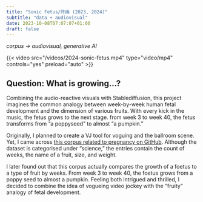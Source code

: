 ```yaml
---
title: "Sonic Fetus/阵痛 (2023, 2024)"
subtitle: "data + audiovisual"
date: 2023-10-08T07:07:07+01:00
draft: false
---
```


*corpus -> audiovisual, generative AI*

{{< video src="/videos/2024-sonic-fetus.mp4" type="video/mp4" controls="yes" preload="auto" >}}

<!-- {{< rawhtml >}} 
<div style="padding:149.33% 0 0 0;position:relative;"><iframe src="https://player.vimeo.com/video/881208875?h=9a2a3b9f7b" style="position:absolute;top:0;left:0;width:100%;height:100%;" frameborder="0" allow="autoplay; fullscreen; picture-in-picture" allowfullscreen></iframe></div><script src="https://player.vimeo.com/api/player.js"></script>
{{< /rawhtml >}} -->

## Question: What is growing...?

Combining the audio-reactive visuals with Stablediffusion, this project imagines the common analogy between week-by-week human fetal development and the dimension of various fruits. With every kick in the music, the fetus grows to the next stage. from week 3 to week 40, the fetus transforms from “a poppyseed” to almost “a pumpkin.”

Originally, I planned to create a VJ tool for voguing and the ballroom scene. Yet, I came across [this corpus related to pregnancy on GitHub](github.com/dariusk/corpora/blob/master/data/science/pregnancy.json). Although the dataset is categorised under “science,” the entries contain the count of weeks, the name of a fruit, size, and weight.

I later found out that this corpus actually compares the growth of a foetus to a type of fruit by weeks. From week 3 to week 40, the foetus grows from a poppy seed to almost a pumpkin. Feeling both intrigued and thrilled, I decided to combine the idea of vogueing video jockey with the “fruity” analogy of fetal development.